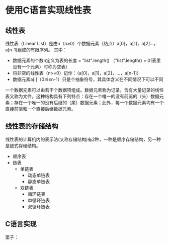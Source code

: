 # 使用C语言实现线性表

## 线性表
线性表（Linear List）是由n（n≥0）个数据元素（结点）a[0]，a[1]，a[2]…，a[n-1]组成的有限序列。
其中：
- 数据元素的个数n定义为表的长度 = "list".length() （"list".length() = 0(表里没有一个元素）时称为空表）
- 将非空的线性表（n>=0）记作：（a[0]，a[1]，a[2]，…，a[n-1]）
- 数据元素a[i]（0≤i≤n-1）只是个抽象符号，其具体含义在不同情况下可以不同

一个数据元素可以由若干个数据项组成。数据元素称为记录，含有大量记录的线性表又称为文件。这种结构具有下列特点：存在一个唯一的没有前驱的（头）数据元素；存在一个唯一的没有后继的（尾）数据元素；此外，每一个数据元素均有一个直接前驱和一个直接后继数据元素。 　

## 线性表的存储结构

线性表的计算机内的表示法(又称存储结构)有2种，一种是顺序存储结构，另一种是链式存储结构。

- 顺序表
- 链表
  - 单链表
    - 动态单链表
    - 静态单链表
  - 双链表
    - 循环链表
    - 单循环链表
    - 双循环链表


## C语言实现
栗子：
```

```




